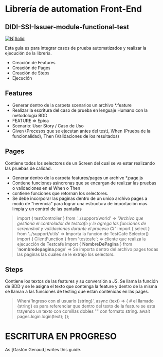 # Librería de automation Front-End
## DIDI-SSI-Issuer-module-functional-test

[![N|Solid](https://scontent.fcor2-1.fna.fbcdn.net/v/t31.0-8/28164644_1184421918355315_3423750793033253975_o.png?_nc_cat=108&ccb=3&_nc_sid=09cbfe&_nc_ohc=ROtlM0IwDZMAX_o6WSt&_nc_ht=scontent.fcor2-1.fna&oh=f9bce7ca0a6b7d4ff9c7f97bd3c78653&oe=60668CF3)](https://nodesource.com/products/nsolid)



Esta guía es para integrar casos de prueba automatizados y realizar la ejecución de la librería.

- Creación de Features
- Creación de Pages
- Creación de Steps
- Ejecución

## Features

- Generar dentro de la carpeta scenarios un archivo *.feature
- Realizar la escritura del caso de prueba en lenguaje Humano con la metodologia BDD
- FEATURE => Epica
- Scenario: User Story / Caso de Uso
- Given (Procesos que se ejecutan antes del test), When (Prueba de la funcionalidad), Then (Validaciones de los resultados)

## Pages

Contiene todos los selectores de un Screen del cual se va estar realizando las pruebas de calidad.
- Generar dentro de la carpeta features/pages un archivo *.page.js
- Contiene funciones asincronas que se encargan de realizar las pruebas o validaciones en el When o Then
- contiene funciones que retornan los selectores.
- Se debe incorporar las paginas dentro de un unico archivo pages a modo de "herencia" para lograr una estructura de importación mas limpia y un control de las pantallas
> import { testController } from '../support/world' => *"Archivo que gestiona el controlador de testcafe y le agrega las funciones de screenshot y validaciones durante el proceso CI"*
> import { select } from '../support/utils' => Importa la funcion de TestCafe Selector()
> import { ClientFunction } from 'testcafe'; => cliente que realiza la ejecucción de Testcafe
> import { **NombreDePagina** } from '**nombredepagina**.page' => Se importa dentro del archivo pages todas las paginas las cuales se le extrajo los selectors. 

## Steps
Contiene los textos de las features y su conversión a JS. Se llama la función de BDD y se le asigna el texto que contenga la feature y dentro de la misma se llaman a las funciones de testing que estan contenidas en las pages.

> When('Ingreso con el usuario {string}', async (text) => {       # el llamado {string} es para referenciar que dentro del texto de la feature se esta trayendo un texto con comillas dobles "" con formato string.
>  await pages.login.login(text);
> });

# ESCRITURA EN PROGRESO
As [Gastón Genaud] writes this guide.
